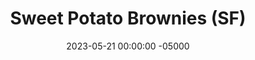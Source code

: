 ---
layout: post
title:  "Sweet Potato Brownies (SF)"
date:   2023-05-21 00:00:00 -05000
categories: 
- Recipes
- Healthier Dessert
permalink: /recipes/sweet-potato-brownies
image: /assets/Food/Healthier Dessert/Sweet Potato Brownies/sw-pot-cover.jpg
ing: sweetpotatobrownies-ing
facts: sweetpotatobrownies-facts
Prep: 10
Rest: 
Cook: 20
Source1: https://www.youtube.com/watch?v=cYxuI7FmGHo
Source2: 
tags: 
- cocoa powder
- chocolate chips
- oats
- oat flour
- vanilla extract
- pumpkin puree
- sweet potato puree
- mashed sweet potato
- butternut squash puree
- mashed butternut squash
- cornstarch
- connamon
- unsweetened applesauce
- applesauce
- sugar free
- gluten free
Description: After my <a href="https://pscally1005.github.io/misc/boxed-brownie-experiment">Fat Replacements in Boxed Brownies</a> experiment, where I found that sweet potato was the best oil replacement in brownies, I wanted to make a homemade batch using sweet potatoes as the base. The result is a low calorie brownie that is still just as delicious and fudgy as the one from the box. They're also nut free too, and have an increased fiber content. There's no weird ingredients; just sweetened by either sugar free syrup, maple syrup, or honey
Instructions: 
- Preheat your oven to 350F and line an 8" square baking pan with parchment paper. Optionally, spray the paper with oil<br><br>

- In a large bowl, mix together the dry ingredients - oat flour, cocoa powder, cornstarch, baking powder, baking soda, salt, and cinnamon.  Almond flour or whole wheat flour should also work in place of oat flour<br><br>
- <center><img src="/assets/Food/Healthier Dessert/Sweet Potato Brownies/sw-pot-2.jpg" alt="" class="instruction-image"></center><br>

- In a separate bowl, mix together the wet ingredients - syrup, egg, applesauce, vanilla, melted chocolate and puree. Below are some substitutions if you desire
- <br>&emsp;1. Maple syrup or honey would work in place of sugar free syrup
- <br>&emsp;2. If using melted chocolate, use a bittersweet (at least 72%) or unsweetened bar
- <br>&emsp;3. Melted chocolate can be replaced 1 oz (28 g) each of cocoa powder and melted coconut oil
- <br>&emsp;4. Or try 2 tbsp (32 g) natural peanut butter in place of the melted chocolate
- <br>&emsp;5. For the puree, you can either choose a canned pumpkin puree (not pumpkin pie filling), or make <br>&emsp;&emsp;some <a href="sweet-potato-puree">Roasted Sweet Potato Puree</a> or <a href="roasted-butternut-squash-puree">Roasted Butternut Squash Puree</a>.  Even <br>&emsp;&emsp;<a href="apple-spread">No Sugar Added Apple Spread</a> can be used for a sweeter and more cinnamon flavored brownie
- <br>&emsp;6. For a vegan version, replace the egg with an additional 1/4 cup (60 g) of sweet potato, pumpkin, or <br>&emsp;&emsp;butternut squash puree<br><br>
- <center><img src="/assets/Food/Healthier Dessert/Sweet Potato Brownies/sw-pot-3.jpg" alt="" class="instruction-image"></center><br>

- Add the dry ingredients into the wet, sifting if necessary. Fold with a silicone spatula until fully combined; don't over mix. The batter should be pretty thick<br><br>
- <center><img src="/assets/Food/Healthier Dessert/Sweet Potato Brownies/sw-pot-4.jpg" alt="" class="instruction-image"></center><br>

- Transfer the batter to your parchment lined pan, and smooth the top with your spatula<br><br>
- <center><img src="/assets/Food/Healthier Dessert/Sweet Potato Brownies/sw-pot-5.jpg" alt="" class="instruction-image"></center><br>

- Bake in a preheated 350F oven for about 20 minutes, or until the center is just set to the touch and a toothpick comes out mostly clean with some wet crumbs<br><br>
- <center><img src="/assets/Food/Healthier Dessert/Sweet Potato Brownies/sw-pot-6.jpg" alt="" class="instruction-image"></center><br>

- Let cool completely in the pan, preferably in the fridge for a few hours, before slicing with a plastic knife<br><br>
- <center><img src="/assets/Food/Healthier Dessert/Sweet Potato Brownies/sw-pot-7.jpg" alt="" class="instruction-image"></center>
---